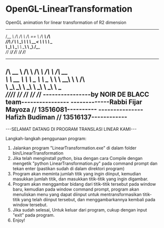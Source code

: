 # OpenGL-LinearTransformation
OpenGL animation for linear transformation of R2 dimension

 ______   __  __     ______     ______     ______
/\__  _\ /\ \/\ \   /\  == \   /\  ___\   /\  ___\
\/_/\ \/ \ \ \_\ \  \ \  __<   \ \  __\   \ \___  \
   \ \_\  \ \_____\  \ \_____\  \ \_____\  \/\_____\
    \/_/   \/_____/   \/_____/   \/_____/   \/_____/
 ______     __         ______     ______     ______
/\  __ \   /\ \       /\  ___\   /\  ___\   /\  __ \
\ \  __ \  \ \ \____  \ \ \__ \  \ \  __\   \ \ \/\ \
 \ \_\ \_\  \ \_____\  \ \_____\  \ \_____\  \ \_____\
  \/_/\/_/   \/_____/   \/_____/   \/_____/   \/_____/
----------------by NOIR DE BLACC team----------------
-------------Rabbi Fijar Mayoza // 13516081----------
---------------Hafizh Budiman // 13516137------------
-----------------------------------------------------
---SELAMAT DATANG DI PROGRAM TRANSLASI LINEAR KAMI---

Langkah-langkah penggunaan program:
1. Jalankan program "LinearTransformation.exe" di dalam folder bin/LinearTransformation
2. Jika telah menginstall python, bisa dengan cara Compile dengan mengetik
   "python LinearTransformation.py" pada command prompt dan tekan enter
   (pastikan sudah di dalam direktori program)
2. Program akan meminta jumlah titik yang ingin diinput, kemudian masukkan 
   jumlah titik, dan masukkan titik-titik yang ingin digambar.
3. Program akan menggambar bidang dari titik-titik tersebut pada window baru,
   kemudian pada window command prompt, program akan menuliskan menu yang dapat
   diinput untuk mentransformasikan titik-titik yang telah diinput tersebut,
   dan menggambarkannya kembali pada window tersebut.
4. Jika sudah selesai, Untuk keluar dari program, cukup dengan input "exit" 
   pada program.
5. Enjoy!
